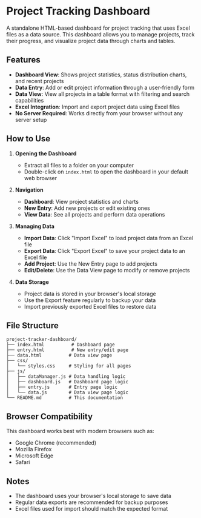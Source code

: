 # Project Tracking Dashboard

A standalone HTML-based dashboard for project tracking that uses Excel files as a data source. This dashboard allows you to manage projects, track their progress, and visualize project data through charts and tables.

## Features

- **Dashboard View**: Shows project statistics, status distribution charts, and recent projects
- **Data Entry**: Add or edit project information through a user-friendly form
- **Data View**: View all projects in a table format with filtering and search capabilities
- **Excel Integration**: Import and export project data using Excel files
- **No Server Required**: Works directly from your browser without any server setup

## How to Use

1. **Opening the Dashboard**
   - Extract all files to a folder on your computer
   - Double-click on `index.html` to open the dashboard in your default web browser

2. **Navigation**
   - **Dashboard**: View project statistics and charts
   - **New Entry**: Add new projects or edit existing ones
   - **View Data**: See all projects and perform data operations

3. **Managing Data**
   - **Import Data**: Click "Import Excel" to load project data from an Excel file
   - **Export Data**: Click "Export Excel" to save your project data to an Excel file
   - **Add Project**: Use the New Entry page to add projects
   - **Edit/Delete**: Use the Data View page to modify or remove projects

4. **Data Storage**
   - Project data is stored in your browser's local storage
   - Use the Export feature regularly to backup your data
   - Import previously exported Excel files to restore data

## File Structure

```
project-tracker-dashboard/
├── index.html          # Dashboard page
├── entry.html          # New entry/edit page
├── data.html          # Data view page
├── css/
│   └── styles.css     # Styling for all pages
├── js/
│   ├── dataManager.js # Data handling logic
│   ├── dashboard.js   # Dashboard page logic
│   ├── entry.js       # Entry page logic
│   └── data.js        # Data view page logic
└── README.md          # This documentation
```

## Browser Compatibility

This dashboard works best with modern browsers such as:
- Google Chrome (recommended)
- Mozilla Firefox
- Microsoft Edge
- Safari

## Notes

- The dashboard uses your browser's local storage to save data
- Regular data exports are recommended for backup purposes
- Excel files used for import should match the expected format
